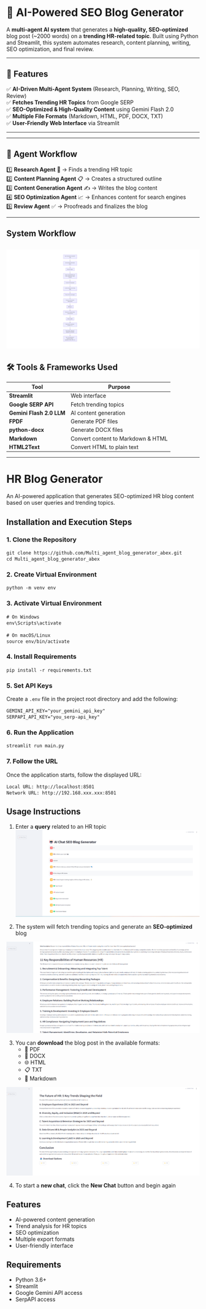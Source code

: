 ﻿# 🚀 AI-Powered SEO Blog Generator

A **multi-agent AI system** that generates a **high-quality, SEO-optimized** blog post (~2000 words) on a **trending HR-related topic**. Built using Python and Streamlit, this system automates research, content planning, writing, SEO optimization, and final review.

---

## 📌 Features

✅ **AI-Driven Multi-Agent System** (Research, Planning, Writing, SEO, Review)  
✅ **Fetches Trending HR Topics** from Google SERP  
✅ **SEO-Optimized & High-Quality Content** using Gemini Flash 2.0  
✅ **Multiple File Formats** (Markdown, HTML, PDF, DOCX, TXT)  
✅ **User-Friendly Web Interface** via Streamlit  

---


---

## 🧠 Agent Workflow

1️⃣ **Research Agent** 🔎 → Finds a trending HR topic  
2️⃣ **Content Planning Agent** 📋 → Creates a structured outline  
3️⃣ **Content Generation Agent** ✍️ → Writes the blog content  
4️⃣ **SEO Optimization Agent** 📈 → Enhances content for search engines  
5️⃣ **Review Agent** ✅ → Proofreads and finalizes the blog  

---
## System Workflow
![Alt Text](https://github.com/chandusreeram-9399/Multi_agent_blog_generator_abex/blob/main/Screenshot%202025-03-22%20235411.png)
---
## 🛠️ Tools & Frameworks Used

| Tool          | Purpose |
|--------------|---------|
| **Streamlit** | Web interface |
| **Google SERP API** | Fetch trending topics |
| **Gemini Flash 2.0 LLM** | AI content generation |
| **FPDF** | Generate PDF files |
| **python-docx** | Generate DOCX files |
| **Markdown** | Convert content to Markdown & HTML |
| **HTML2Text** | Convert HTML to plain text |

---

# HR Blog Generator

An AI-powered application that generates SEO-optimized HR blog content based on user queries and trending topics.

## Installation and Execution Steps

### 1. Clone the Repository
```
git clone https://github.com/Multi_agent_blog_generator_abex.git
cd Multi_agent_blog_generator_abex
```

### 2. Create Virtual Environment
```
python -m venv env
```

### 3. Activate Virtual Environment
```
# On Windows
env\Scripts\activate

# On macOS/Linux
source env/bin/activate
```

### 4. Install Requirements
```
pip install -r requirements.txt
```

### 5. Set API Keys
Create a `.env` file in the project root directory and add the following:
```
GEMINI_API_KEY="your_gemini_api_key"
SERPAPI_API_KEY="you_serp-api_key"

```

### 6. Run the Application
```
streamlit run main.py
```

### 7. Follow the URL
Once the application starts, follow the displayed URL:
```
Local URL: http://localhost:8501
Network URL: http://192.168.xxx.xxx:8501
```

## Usage Instructions
1. Enter a **query** related to an HR topic
 ![Alt Text](https://github.com/chandusreeram-9399/Multi_agent_blog_generator_abex/blob/main/Screenshot%202025-03-22%20235427.png)

2. The system will fetch trending topics and generate an **SEO-optimized** blog
 
 ![Alt Text](https://github.com/chandusreeram-9399/Multi_agent_blog_generator_abex/blob/main/Screenshot%202025-03-22%20235444.png)

3. You can **download** the blog post in the available formats:
   - 📄 PDF
   - 📝 DOCX
   - 🌐 HTML
   - 📋 TXT
   - 📑 Markdown
     
 ![Alt Text](https://github.com/chandusreeram-9399/Multi_agent_blog_generator_abex/blob/main/Screenshot%202025-03-22%20235501.png)


4. To start a **new chat**, click the **New Chat** button and begin again

## Features
- AI-powered content generation
- Trend analysis for HR topics
- SEO optimization
- Multiple export formats
- User-friendly interface

## Requirements
- Python 3.6+
- Streamlit
- Google Gemini API access
- SerpAPI access
